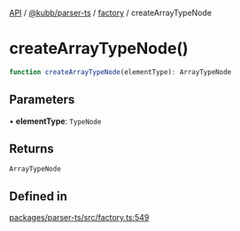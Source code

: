 [API](../../../../../packages.md) / [@kubb/parser-ts](../../../index.md) / [factory](../index.md) / createArrayTypeNode

# createArrayTypeNode()

```ts
function createArrayTypeNode(elementType): ArrayTypeNode
```

## Parameters

• **elementType**: `TypeNode`

## Returns

`ArrayTypeNode`

## Defined in

[packages/parser-ts/src/factory.ts:549](https://github.com/kubb-project/kubb/blob/ff80665146ae086e044807d0072fda660e72e1fd/packages/parser-ts/src/factory.ts#L549)
